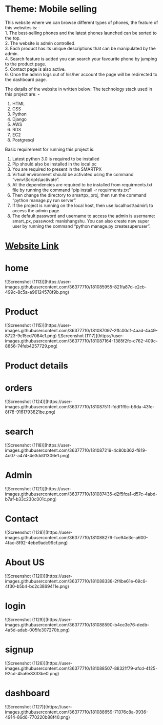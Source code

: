 # Theme: Mobile selling
<P align="left"> This website where we can browse different types of phones, the feature of this websites is: -<br>
1. The best-selling phones and the latest phones launched can be sorted to the top.<br>
2. The website is admin controlled. <br>
3. Each product has its unique descriptions that can be manipulated by the admin.<br>
4. Search feature is added you can search your favourite phone by jumping to the product page.<br>
5. Contact page is also active. <br>
6. Once the admin logs out of his/her account the page will be redirected to the dashboard page. <br>

The details of the website in written below:
The technology stack used in this project are: -
1. HTML
2. CSS
3. Python
4. Django
5. AWS
6. RDS
7. EC2
8. Postgresql

Basic requirement for running this project is:
1. Latest python 3.0 is required to be installed
2. Pip should also be installed in the local pc
3. You are required to present in the SMARTPX
4. Virtual environment should be activated using the command “venv\Scripts\activate”.
5. All the dependencies are required to be installed from requirments.txt file by running the command “pip install -r requirments.txt”
6. Then change the directory to smartpx_proj, then run the command “python manage.py run server”.
7. If the project is running on the local host, then use localhost\admin\ to access the admin page.
8. The default password and username to access the admin is username: smart_px, password: manishangshu. You can also create new super user by running the command “python manage.py createsuperuser”.
 
</P>
<h1><a href="https://tinyurl.com/smartpx">Website Link</a></h1>

<h1>home</h1>
![Screenshot (1113)](https://user-images.githubusercontent.com/36377710/181085955-821fa87d-e2cb-499c-8c5a-a96124578f9b.png)
<h1>Product</h1>
![Screenshot (1115)](https://user-images.githubusercontent.com/36377710/181087097-2ffc00cf-4aad-4a49-8723-9c15cd7084c1.png)
![Screenshot (1117)](https://user-images.githubusercontent.com/36377710/181087164-1385f2fc-c762-409c-8856-74feb4257729.png)
<h1>Product details</h1>
<h1>orders</h1>
 ![Screenshot (1124)](https://user-images.githubusercontent.com/36377710/181087511-fddf1f9c-b6da-43fe-8f78-9161793821be.png)
<h1>search</h1>
![Screenshot (1118)](https://user-images.githubusercontent.com/36377710/181087219-4c80b362-f819-4c07-a474-4e3dd01306e1.png)
<h1>Admin</h1>
![Screenshot (1121)](https://user-images.githubusercontent.com/36377710/181087435-d2f5fca1-d57c-4abd-b7af-b33c230c001c.png)
<h1>Contact</h1>
![Screenshot (1128)](https://user-images.githubusercontent.com/36377710/181088276-fce94e3e-a600-4fac-8f92-4ebe9adc99cf.png)

<h1>About US</h1>
![Screenshot (1120)](https://user-images.githubusercontent.com/36377710/181088338-2f4be61e-69c6-4f30-b5b4-bc2c3869411e.png)

<h1>login</h1>
![Screenshot (1129)](https://user-images.githubusercontent.com/36377710/181088590-b4ce3e76-dedb-4a5d-adab-005fe307270b.png)

<h1>signup</h1>
![Screenshot (1126)](https://user-images.githubusercontent.com/36377710/181088507-88321f79-afcd-4125-92cd-45a6e8333be0.png)

<h1>dashboard</h1>
![Screenshot (1127)](https://user-images.githubusercontent.com/36377710/181088659-71076c8a-9936-4914-86d6-770220b88f40.png)





